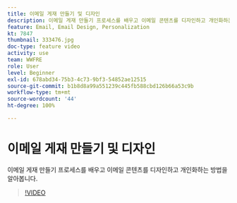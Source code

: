 ```yaml
---
title: 이메일 게재 만들기 및 디자인
description: 이메일 게재 만들기 프로세스를 배우고 이메일 콘텐츠를 디자인하고 개인화하는 방법을 알아봅니다.
feature: Email, Email Design, Personalization
kt: 7847
thumbnail: 333476.jpg
doc-type: feature video
activity: use
team: WWFRE
role: User
level: Beginner
exl-id: 678abd34-75b3-4c73-9bf3-54852ae12515
source-git-commit: b1b8d8a99a551239c445fb588cbd126b66a53c9b
workflow-type: tm+mt
source-wordcount: '44'
ht-degree: 100%

---
```


# 이메일 게재 만들기 및 디자인

이메일 게재 만들기 프로세스를 배우고 이메일 콘텐츠를 디자인하고 개인화하는 방법을 알아봅니다.

>[!VIDEO](https://video.tv.adobe.com/v/333476?quality=12&learn=on)
